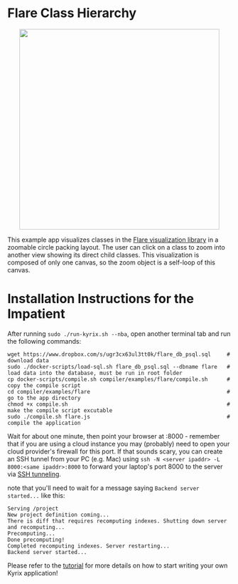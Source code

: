 # Flare Class Hierarchy
<p align="center">
<a href="https://github.com/tracyhenry/Kyrix/tree/master/compiler/examples/USMap">
<img src="https://media.giphy.com/media/TkDRjJknUHDspwTcJV/giphy.gif" width = "450"/>
</a>
</p>

This example app visualizes classes in the [Flare visualization library](https://blokt.com/tool/prefuse-flare) in a zoomable circle packing layout. The user can click on a class to zoom into another view showing its direct child classes. This visualization is composed of only one canvas, so the zoom object is a self-loop of this canvas.


# Installation Instructions for the Impatient
After running `sudo ./run-kyrix.sh --nba`, open another terminal tab and run the following commands:
```
wget https://www.dropbox.com/s/ugr3cx63ul3tt0k/flare_db_psql.sql     # download data
sudo ./docker-scripts/load-sql.sh flare_db_psql.sql --dbname flare   # load data into the database, must be run in root folder
cp docker-scripts/compile.sh compiler/examples/flare/compile.sh      # copy the compile script
cd compiler/examples/flare                                           # go to the app directory
chmod +x compile.sh                                                  # make the compile script excutable
sudo ./compile.sh flare.js                                           # compile the application
```
Wait for about one minute, then point your browser at <ip address>:8000 - remember that if you are using a cloud instance you may (probably) need to open your cloud provider's firewall for this port. If that sounds scary, you can create an SSH tunnel from your PC (e.g. Mac) using `ssh -N <server ipaddr> -L 8000:<same ipaddr>:8000` to forward your laptop's port 8000 to the server via [SSH tunneling](https://www.tecmint.com/create-ssh-tunneling-port-forwarding-in-linux/). 

note that you'll need to wait for a message saying `Backend server started...` like this:
```
Serving /project
New project definition coming...
There is diff that requires recomputing indexes. Shutting down server and recomputing...
Precomputing...
Done precomputing!
Completed recomputing indexes. Server restarting...
Backend server started...
```

Please refer to the [tutorial](https://github.com/tracyhenry/Kyrix/wiki/Tutorial) for more details on how to start writing your own Kyrix application!
